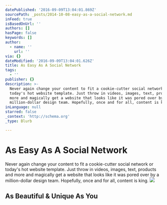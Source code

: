 ```yaml
---
datePublished: '2016-09-09T13:04:01.869Z'
sourcePath: _posts/2014-10-08-easy-as-a-social-network.md
inFeed: true
isBasedOnUrl: ''
authors: []
hasPage: false
keywords: []
author:
  - name: ''
    url: ''
via: {}
dateModified: '2016-09-09T13:04:01.626Z'
title: As Easy As A Social Network
tags:
  - ''
publisher: {}
description: >-
  Never again change your content to fit a cookie-cutter social network or
  today's hot website template. Just throw in videos, images, text, products and
  more and magically get a website that looks like it was pored over by a
  million-dollar design team. Hopefully, once and for all, content is king.
inLanguage: null
starred: false
_context: 'http://schema.org'
_type: Blurb

---
```

# As Easy As A Social Network

Never again change your content to fit a cookie-cutter social network or today's hot website template. Just throw in videos, images, text, products and more and magically get a website that looks like it was pored over by a million-dollar design team. Hopefully, once and for all, content is king.
![](https://s3-us-west-2.amazonaws.com/the-grid-img/p/db996748468fd839a8e6921c0c30c683c5d2e758.png)

## As Beautiful & Unique As You
